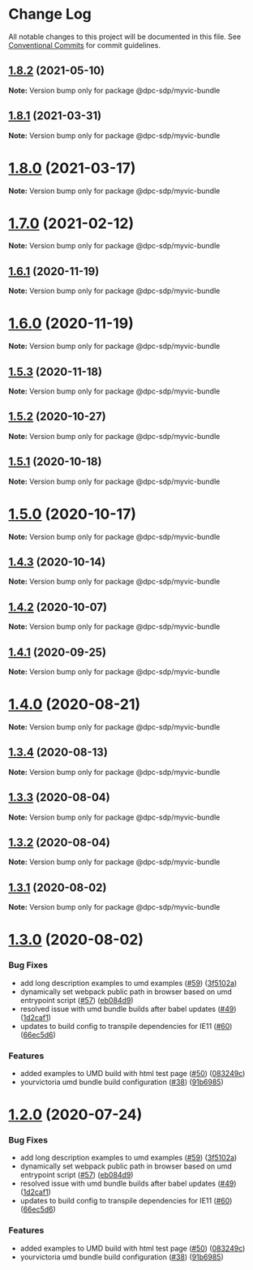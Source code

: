# Change Log

All notable changes to this project will be documented in this file.
See [Conventional Commits](https://conventionalcommits.org) for commit guidelines.

## [1.8.2](https://github.com/dpc-sdp/myvictoria-vic-gov-au/tree/master/packages/Bundle/compare/v1.8.1...v1.8.2) (2021-05-10)

**Note:** Version bump only for package @dpc-sdp/myvic-bundle






## [1.8.1](https://github.com/dpc-sdp/myvictoria-vic-gov-au/tree/master/packages/Bundle/compare/v1.8.0...v1.8.1) (2021-03-31)

**Note:** Version bump only for package @dpc-sdp/myvic-bundle





# [1.8.0](https://github.com/dpc-sdp/myvictoria-vic-gov-au/tree/master/packages/Bundle/compare/v1.7.0...v1.8.0) (2021-03-17)

**Note:** Version bump only for package @dpc-sdp/myvic-bundle






# [1.7.0](https://github.com/dpc-sdp/myvictoria-vic-gov-au/tree/master/packages/Bundle/compare/v1.6.1...v1.7.0) (2021-02-12)

**Note:** Version bump only for package @dpc-sdp/myvic-bundle





## [1.6.1](https://github.com/dpc-sdp/myvictoria-vic-gov-au/tree/master/packages/Bundle/compare/v1.6.0...v1.6.1) (2020-11-19)

**Note:** Version bump only for package @dpc-sdp/myvic-bundle





# [1.6.0](https://github.com/dpc-sdp/myvictoria-vic-gov-au/tree/master/packages/Bundle/compare/v1.5.3...v1.6.0) (2020-11-19)

**Note:** Version bump only for package @dpc-sdp/myvic-bundle





## [1.5.3](https://github.com/dpc-sdp/myvictoria-vic-gov-au/tree/master/packages/Bundle/compare/v1.5.1...v1.5.3) (2020-11-18)

**Note:** Version bump only for package @dpc-sdp/myvic-bundle





## [1.5.2](https://github.com/dpc-sdp/myvictoria-vic-gov-au/tree/master/packages/Bundle/compare/v1.5.1...v1.5.2) (2020-10-27)

**Note:** Version bump only for package @dpc-sdp/myvic-bundle





## [1.5.1](https://github.com/dpc-sdp/myvictoria-vic-gov-au/tree/master/packages/Bundle/compare/v1.5.0...v1.5.1) (2020-10-18)

**Note:** Version bump only for package @dpc-sdp/myvic-bundle





# [1.5.0](https://github.com/dpc-sdp/myvictoria-vic-gov-au/tree/master/packages/Bundle/compare/v1.4.2...v1.5.0) (2020-10-17)

**Note:** Version bump only for package @dpc-sdp/myvic-bundle





## [1.4.3](https://github.com/dpc-sdp/myvictoria-vic-gov-au/tree/master/packages/Bundle/compare/v1.4.2...v1.4.3) (2020-10-14)

**Note:** Version bump only for package @dpc-sdp/myvic-bundle





## [1.4.2](https://github.com/dpc-sdp/myvictoria-vic-gov-au/tree/master/packages/Bundle/compare/v1.4.0...v1.4.2) (2020-10-07)

**Note:** Version bump only for package @dpc-sdp/myvic-bundle





## [1.4.1](https://github.com/dpc-sdp/myvictoria-vic-gov-au/tree/master/packages/Bundle/compare/v1.4.0...v1.4.1) (2020-09-25)

**Note:** Version bump only for package @dpc-sdp/myvic-bundle






# [1.4.0](https://github.com/dpc-sdp/myvictoria-vic-gov-au/tree/master/packages/Bundle/compare/v1.3.4...v1.4.0) (2020-08-21)

**Note:** Version bump only for package @dpc-sdp/myvic-bundle






## [1.3.4](https://github.com/dpc-sdp/myvictoria-vic-gov-au/tree/master/packages/Bundle/compare/v1.3.3...v1.3.4) (2020-08-13)

**Note:** Version bump only for package @dpc-sdp/myvic-bundle






## [1.3.3](https://github.com/dpc-sdp/myvictoria-vic-gov-au/tree/master/packages/Bundle/compare/v1.3.2...v1.3.3) (2020-08-04)

**Note:** Version bump only for package @dpc-sdp/myvic-bundle





## [1.3.2](https://github.com/dpc-sdp/myvictoria-vic-gov-au/tree/master/packages/Bundle/compare/v1.3.1...v1.3.2) (2020-08-04)

**Note:** Version bump only for package @dpc-sdp/myvic-bundle





## [1.3.1](https://github.com/dpc-sdp/myvictoria-vic-gov-au/tree/master/packages/Bundle/compare/v1.3.0...v1.3.1) (2020-08-02)

**Note:** Version bump only for package @dpc-sdp/myvic-bundle





# [1.3.0](https://github.com/dpc-sdp/myvictoria-vic-gov-au/tree/master/packages/Bundle/compare/v1.1.3...v1.3.0) (2020-08-02)


### Bug Fixes

* add long description examples to umd examples ([#59](https://github.com/dpc-sdp/myvictoria-vic-gov-au/tree/master/packages/Bundle/issues/59)) ([3f5102a](https://github.com/dpc-sdp/myvictoria-vic-gov-au/tree/master/packages/Bundle/commit/3f5102aeba15a70eaec272b853367e3b32a6ce43))
* dynamically set webpack public path in browser based on umd entrypoint script ([#57](https://github.com/dpc-sdp/myvictoria-vic-gov-au/tree/master/packages/Bundle/issues/57)) ([eb084d9](https://github.com/dpc-sdp/myvictoria-vic-gov-au/tree/master/packages/Bundle/commit/eb084d95d3bf768d72a7c26a50cb19ff1d4225a2))
* resolved issue with umd bundle builds after babel updates ([#49](https://github.com/dpc-sdp/myvictoria-vic-gov-au/tree/master/packages/Bundle/issues/49)) ([1d2caf1](https://github.com/dpc-sdp/myvictoria-vic-gov-au/tree/master/packages/Bundle/commit/1d2caf1be1f17d06d5a00a50727393dd25ac2d8a))
* updates to build config to transpile dependencies for IE11 ([#60](https://github.com/dpc-sdp/myvictoria-vic-gov-au/tree/master/packages/Bundle/issues/60)) ([66ec5d6](https://github.com/dpc-sdp/myvictoria-vic-gov-au/tree/master/packages/Bundle/commit/66ec5d6b85ad8f59073114faec412663b33ffa32))


### Features

* added examples to UMD build with html test page ([#50](https://github.com/dpc-sdp/myvictoria-vic-gov-au/tree/master/packages/Bundle/issues/50)) ([083249c](https://github.com/dpc-sdp/myvictoria-vic-gov-au/tree/master/packages/Bundle/commit/083249c89622e09f2ad78ce8cf7b3ee8d44722c8))
* yourvictoria umd bundle build configuration ([#38](https://github.com/dpc-sdp/myvictoria-vic-gov-au/tree/master/packages/Bundle/issues/38)) ([91b6985](https://github.com/dpc-sdp/myvictoria-vic-gov-au/tree/master/packages/Bundle/commit/91b6985f0b3310e1db13968e5c60a4e007c191d2))





# [1.2.0](https://github.com/dpc-sdp/myvictoria-vic-gov-au/tree/master/packages/Bundle/compare/v1.1.3...v1.2.0) (2020-07-24)


### Bug Fixes

* add long description examples to umd examples ([#59](https://github.com/dpc-sdp/myvictoria-vic-gov-au/tree/master/packages/Bundle/issues/59)) ([3f5102a](https://github.com/dpc-sdp/myvictoria-vic-gov-au/tree/master/packages/Bundle/commit/3f5102aeba15a70eaec272b853367e3b32a6ce43))
* dynamically set webpack public path in browser based on umd entrypoint script ([#57](https://github.com/dpc-sdp/myvictoria-vic-gov-au/tree/master/packages/Bundle/issues/57)) ([eb084d9](https://github.com/dpc-sdp/myvictoria-vic-gov-au/tree/master/packages/Bundle/commit/eb084d95d3bf768d72a7c26a50cb19ff1d4225a2))
* resolved issue with umd bundle builds after babel updates ([#49](https://github.com/dpc-sdp/myvictoria-vic-gov-au/tree/master/packages/Bundle/issues/49)) ([1d2caf1](https://github.com/dpc-sdp/myvictoria-vic-gov-au/tree/master/packages/Bundle/commit/1d2caf1be1f17d06d5a00a50727393dd25ac2d8a))
* updates to build config to transpile dependencies for IE11 ([#60](https://github.com/dpc-sdp/myvictoria-vic-gov-au/tree/master/packages/Bundle/issues/60)) ([66ec5d6](https://github.com/dpc-sdp/myvictoria-vic-gov-au/tree/master/packages/Bundle/commit/66ec5d6b85ad8f59073114faec412663b33ffa32))


### Features

* added examples to UMD build with html test page ([#50](https://github.com/dpc-sdp/myvictoria-vic-gov-au/tree/master/packages/Bundle/issues/50)) ([083249c](https://github.com/dpc-sdp/myvictoria-vic-gov-au/tree/master/packages/Bundle/commit/083249c89622e09f2ad78ce8cf7b3ee8d44722c8))
* yourvictoria umd bundle build configuration ([#38](https://github.com/dpc-sdp/myvictoria-vic-gov-au/tree/master/packages/Bundle/issues/38)) ([91b6985](https://github.com/dpc-sdp/myvictoria-vic-gov-au/tree/master/packages/Bundle/commit/91b6985f0b3310e1db13968e5c60a4e007c191d2))

